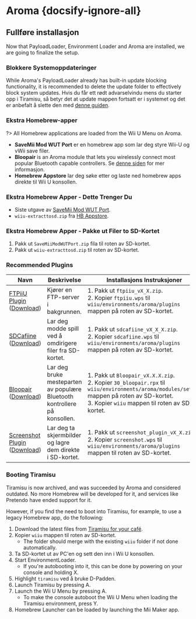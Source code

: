 # Aroma {docsify-ignore-all}

## Fullføre installasjon

Now that PayloadLoader, Environment Loader and Aroma are installed, we are going to finalize the setup.

### Blokkere Systemoppdateringer
While Aroma's PayloadLoader already has built-in update blocking functionality, it is recommended to delete the update folder to effectively block system updates. Hvis du får ett rødt advarselvindu mens du starter opp i Tiramisu, så betyr det at update mappen fortsatt er i systemet og det er anbefalt å slette den med [denne guiden](../block-updates).

### Ekstra Homebrew-apper

?> All Homebrew applications are loaded from the Wii U Menu on Aroma.

- **SaveMii Mod WUT Port** er en homebrew app som lar deg styre Wii-U og vWii save filer.
- **Bloopair** is an Aroma module that lets you wirelessly connect most popular Bluetooth capable controllers. Se [denne siden](https://gbatemp.net/threads/bloopair-connect-controllers-from-other-consoles-natively.594289/) for mer informasjon.
- **Homebrew Appstore** lar deg søke etter og laste ned homebrew apps direkte til Wii U konsollen.

### Ekstra Homebrew Apper - Dette Trenger Du

- Siste utgave av [SaveMii Mod WUT Port](https://wiiubru.com/appstore/zips/SaveMiiModWUTPort.zip).
- `wiiu-extracttosd.zip` fra [HB Appstore](https://github.com/fortheusers/hb-appstore/releases/).

### Ekstra Homebrew Apper - Pakke ut Filer to SD-Kortet

1. Pakk ut `SaveMiiModWUTPort.zip` fila til roten av SD-kortet.
1. Pakk ut `wiiu-extracttosd.zip` til roten av SD-kortet.

### Recommended Plugins

| Navn                                                                                                                               | Beskrivelse                                                               | Installasjons Instruksjoner                                                                                                                                                                                    |
| ---------------------------------------------------------------------------------------------------------------------------------- | ------------------------------------------------------------------------- | -------------------------------------------------------------------------------------------------------------------------------------------------------------------------------------------------------------- |
| [FTPiiU Plugin](https://github.com/wiiu-env/ftpiiu_plugin/) ([Download](https://github.com/wiiu-env/ftpiiu_plugin/releases))       | Kjører en FTP-server i bakgrunnen.                                        | 1. Pakk ut `ftpiiu_vX_X.zip`. <br> 2. Kopier `ftpiiu.wps` til `wiiu/environments/aroma/plugins` mappen på roten av SD-kortet.                                                                            |
| [SDCafiine](https://github.com/wiiu-env/sdcafiine_plugin/) ([Download](https://github.com/wiiu-env/sdcafiine_plugin/releases))     | Lar deg modde spill ved å omdirigere filer fra SD-kortet.                 | 1. Pakk ut `sdcafiine_vX_X_X.zip`. <br> 2. Kopier `sdcafiine.wps` til `wiiu/environments/aroma/plugins` mappen på roten av SD-kortet.                                                                    |
| [Bloopair](https://github.com/GaryOderNichts/Bloopair/) ([Download](https://github.com/GaryOderNichts/Bloopair/releases))          | Lar deg bruke mesteparten av populære Bluetooth kontrollere på konsollen. | 1. Pakk ut `Bloopair_vX.X.X.zip`. <br> 2. Kopier `30_bloopair.rpx` til `wiiu/environments/aroma/modules/setup/` mappen på roten av SD-kortet. <br> 3. Kopier `wiiu` mappen til roten av SD-kortet. |
| [Screenshot Plugin](https://github.com/wiiu-env/ScreenshotWUPS/) ([Download](https://github.com/wiiu-env/ScreenshotWUPS/releases)) | Lar deg ta skjermbilder og lagre dem direkte i SD-kortet.                 | 1. Pakk ut `screenshot_plugin_vX_X.zip`. <br> 2. Kopier `screenshot.wps` til `wiiu/environments/aroma/plugins` mappen til roten av SD-kortet.                                                            |

### Booting Tiramisu
Tiramisu is now archived, and was succeeded by Aroma and considered outdated. No more Homebrew will be developed for it, and services like Pretendo have ended support for it.

However, if you find the need to boot into Tiramisu, for example, to use a legacy Homebrew app, do the following:

1. Download the latest files from [Tiramisu for your café](https://tiramisu.foryour.cafe).
1. Kopier `wiiu` mappen til roten av SD-kortet.
    - The folder should merge with the existing `wiiu` folder if not done automatically.
1. Ta SD-kortet ut av PC'en og sett den inn i Wii U konsollen.
1. Start EnvironmentLoader.
    - If you're autobooting into it, this can be done by powering on your console and holding X.
1. Highlight `tiramisu` ved å bruke D-Padden.
1. Launch Tiramisu by pressing A.
1. Launch the Wii U Menu by pressing A.
    - To make the console autoboot the Wii U Menu when loading the Tiramisu environment, press Y.
1. Homebrew Launcher can be loaded by launching the Mii Maker app.
